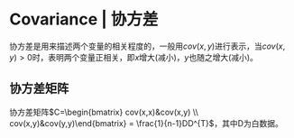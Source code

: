 # Covariance | 协方差

协方差是用来描述两个变量的相关程度的，一般用$cov(x,y)$进行表示，当$cov(x,y) > 0$时，表明两个变量正相关，即$x$增大(减小)，$y$也随之增大(减小)。

## 协方差矩阵

协方差矩阵$C=\begin{bmatrix} cov(x,x)&cov(x,y) \\ cov(x,y)&cov(y,y)\end{bmatrix} = \frac{1}{n-1}DD^{T}$，其中D为白数据。
